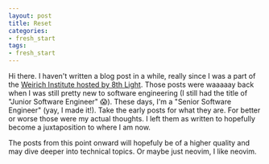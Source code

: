 ```yaml
---
layout: post
title: Reset
categories:
- fresh_start
tags:
- fresh_start
---
```

Hi there. I haven't written a blog post in a while, really since I was a part of the [Weirich Institute hosted by 8th Light](https://weirichinstitute.com/). Those posts were waaaaay back when I was still pretty new to software engineering (I still had the title of "Junior Software Engineer" 😱). These days, I'm a "Senior Software Engineer" (yay, I made it!). Take the early posts for what they are. For better or worse those were my actual thoughts. I left them as written to hopefully become a juxtaposition to where I am now.

The posts from this point onward will hopefuly be of a higher quality and may dive deeper into technical topics. Or maybe just neovim, I like neovim.
